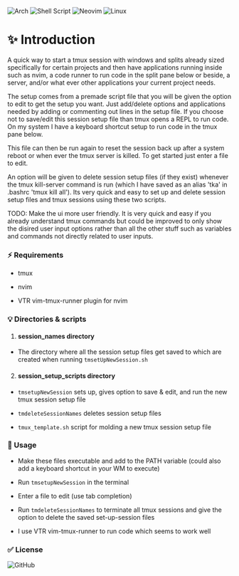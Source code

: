 ![Arch](https://img.shields.io/badge/Arch%20Linux-1793D1?logo=arch-linux&logoColor=fff&style=for-the-badge)
![Shell Script](https://img.shields.io/badge/shell_script-%23121011.svg?style=for-the-badge&logo=gnu-bash&logoColor=white)
![Neovim](https://img.shields.io/badge/NeoVim-%2357A143.svg?&style=for-the-badge&logo=neovim&logoColor=white)
![Linux](https://img.shields.io/badge/Linux-FCC624?style=for-the-badge&logo=linux&logoColor=black)

# :sparkles: Introduction

A quick way to start a tmux session with windows and splits already sized specifically for certain projects
and then have applications running inside such as nvim, a code runner to run code in the split pane below or beside,
a server, and/or what ever other applications your current project needs.

The setup comes from a premade script file that you will be given the option to edit to get the setup you want.
Just add/delete options and applications needed by adding or commenting out lines in the setup file. If you choose not
to save/edit this session setup file than tmux opens a REPL to run code. On my system I have a keyboard shortcut setup
to run code in the tmux pane below.


This file can then be run again to reset the session back up after a system reboot or when ever
the tmux server is killed. To get started just enter a file to edit.

An option will be given to delete session setup files (if they exist) whenever the tmux kill-server command is run
(which I have saved as an alias 'tka' in .bashrc 'tmux kill all'). Its very quick and easy to set up and delete
session setup files and tmux sessions using these two scripts.

TODO: Make the ui more user friendly. It is very quick and easy if you already understand tmux commands but 
could be improved to only show the disired user input options rather than all the other stuff such as variables and
commands not directly related to user inputs.

### :zap: Requirements

- tmux

- nvim

- VTR vim-tmux-runner plugin for nvim

### :bulb: Directories & scripts

1. #### session_names directory  
-    The directory where all the session setup files get saved to which are created when running `tmsetUpNewSession.sh`

2. #### session_setup_scripts directory  

- `tmsetupNewSession` sets up, gives option to save & edit, and run the new tmux session setup file  

- `tmdeleteSessionNames` deletes session setup files

- `tmux_template.sh` script for molding a new tmux session setup file

### :wrench: Usage

- Make these files executable and add to the PATH variable (could also add a keyboard shortcut in your WM to execute)

- Run `tmsetupNewSession` in the terminal

- Enter a file to edit (use tab completion)

- Run `tmdeleteSessionNames` to terminate all tmux sessions and give the option to
  delete the saved set-up-session files

- I use VTR vim-tmux-runner to run code which seems to work well

### :white_check_mark: License
![GitHub](https://img.shields.io/github/license/roofrack/dotfiles)
